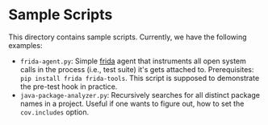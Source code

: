 # Sample Scripts

This directory contains sample scripts.
Currently, we have the following examples:

- `frida-agent.py`: Simple [frida](https://frida.re/) agent that instruments all open system calls in the process (i.e.,
  test suite) it's gets attached to. Prerequisites: `pip install frida frida-tools`. This script is supposed to
  demonstrate the pre-test hook in practice.
- `java-package-analyzer.py`: Recursively searches for all distinct package names in a project. Useful if one wants to
  figure out, how to set the `cov.includes` option. 

